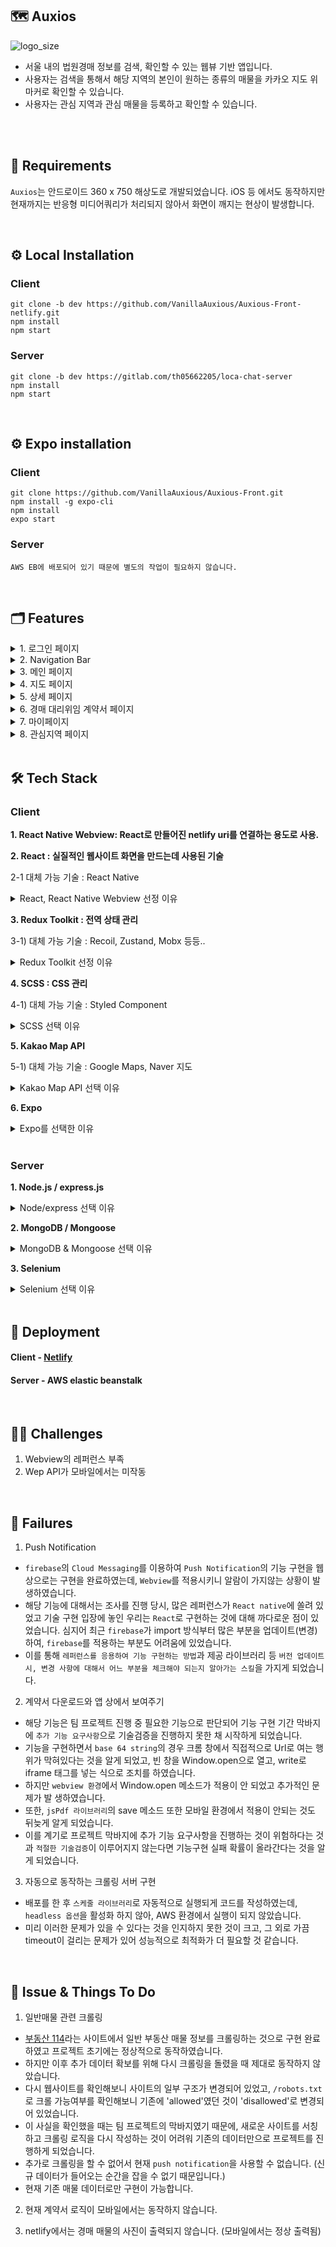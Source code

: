 ## 🗺 Auxios

![logo_size](https://user-images.githubusercontent.com/92532339/183431048-cc0f0801-b269-4aba-8695-b98dfa662f51.jpg)

- 서울 내의 법원경매 정보를 검색, 확인할 수 있는 웹뷰 기반 앱입니다.
- 사용자는 검색을 통해서 해당 지역의 본인이 원하는 종류의 매물을 카카오 지도 위 마커로 확인할 수 있습니다.
- 사용자는 관심 지역과 관심 매물을 등록하고 확인할 수 있습니다.

<br>

<br>

## 📝 Requirements

`Auxios`는 안드로이드 360 x 750 해상도로 개발되었습니다. iOS 등 에서도 동작하지만 현재까지는 반응형 미디어쿼리가 처리되지 않아서 화면이 깨지는 현상이 발생합니다.

<br>

## ⚙️ Local Installation

### Client

```
git clone -b dev https://github.com/VanillaAuxious/Auxious-Front-netlify.git
npm install
npm start
```

### Server

```
git clone -b dev https://gitlab.com/th05662205/loca-chat-server
npm install
npm start
```

<br>

## ⚙️ Expo installation

### Client

```
git clone https://github.com/VanillaAuxious/Auxious-Front.git
npm install -g expo-cli
npm install
expo start
```

### Server

```
AWS EB에 배포되어 있기 때문에 별도의 작업이 필요하지 않습니다.
```

<br>

## 🗂 Features

<details>
<summary>1. 로그인 페이지</summary>
<div markdown="1">

- Github OAuth로 로그인합니다.

<img src='./readme/login.gif' alt='로그인 페이지' width="220" height="400">
</div>
</details>

<details>
<summary>2. Navigation Bar</summary>
<div markdown="1">

- 하단 NavBar에 Home, Mypage, Back, Logout이 존재합니다.

</div>
</details>

<details>
<summary>3. 메인 페이지</summary>
<div markdown="1">

- 검색 필터가 설정이 가능합니다.
- 필터 아래 검색 인풋이 있고 검색 시 지도 페이지로 이동합니다.

<img src='./readme/main.gif' alt='메인 페이지' width="220" height="400">

</div>
</details>

<details>
<summary>4. 지도 페이지</summary>
<div markdown="1">

- 최상단에 다시 검색할 수 있는 검색창과 마커가 있습니다.
- 검색 필터에 해당하는 매물들을 지도 위에 마커 표시가 있습니다.
- 이 때 지도 중앙에서 지도 끝까지 내부 좌표에 있는 매물들만 서버에 요청하며, 나머지 매물들은 요청하지 않습니다.
- 마커 클릭시 해당 건물 정보로 이동합니다.
- 마커가 겹칠 경우 클러스터로 표시됩니다.
- 해당 지역에 있는 모든 매물을 바텀 시트로 표시됩니다.
- 일반매물 마커를 확인할 수 있는 버튼 포함합니다.
- 경매매물 마커를 클릭 시, 상세 페이지로 이동합니다.
- 일반매물 마커를 클릭 시, 일반매물 마커의 상세정보를 마커 위에 표시됩니다.
- 하단에는 현재 지도 내부의 모든 경매매물을 바텀 시트 형태로 보여줍니다.
- 매물이 많은 경우 바텀 시트 내부가 스크롤처리 됩니다.
- 바텀 시트에 있는 매물을 선택하면, 해당 매물의 상세페이지로 이동합니다.

<img src='./readme/searchMap.gif' alt='지도 페이지' width="220" height="400">

</div>
</details>

<details>
<summary>5. 상세 페이지</summary>
<div markdown="1">

- 상단에 매물의 종류와 경매변호가 표시됩니다
- 경매번호 옆에는 관심건물로 등록할 수 있는 버튼이 있습니다.
- 경매번호 아래에는 사진이 슬라이드로 표시됩니다. 슬라이드는 좌우 터치, prev/next 버튼, slide dots을 통해서 움직일 수 있습니다.
- 상세 페이지 하단에는 기본 정보, 경매 부동산 정보, 등기 현황, 주의사항, 감정평가서가 아코디언 형태로 자리하고 있습니다.
- 해당 매물에 대해 경매 대리인을 임명할 수 있는 버튼이 있습니다.
- 권한위임 버튼을 누르면 어떤 대리인을 선택할 것인지 체크할 수 있는 모달이 출력됩니다. 대리인을 선택 시 경매 대리위임 계약서 페이지로 이동합니다.

<img src='./readme/detailed.gif' alt='상세 페이지' width="220" height="400">

</div>
</details>

<details>
<summary>6. 경매 대리위임 계약서 페이지</summary>
<div markdown="1">

- 계약서가 화면에 출력되고, 최상단에 돌아가기, 제출하기, 되돌리기 버튼이 있습니다.
- 계약서 상단에는 선택한 대리인에 대한 정보가 기본적으로 입력되어 있습니다.
- 하단에는 사용자의 이름, 주민등록번호, 서명을 기록할 수 있는 란이 있습니다.
- 서명 시, 서명란 바깥으로는 선이 그어지지 않습니다.
- 서명 완료 후 제출하기 버튼을 누르면 계약을 할 것인지 재확인 모달이 뜹니다.
- (로컬에서만 가능) 모달에서 '네'를 클릭하면, 계약서가 자동으로 다운로드 되고, 상세페이지로 이동합니다.
- (로컬에서만 가능) 마이페이지에서 지금까지 계약한 내역을 확인할 수 있고, 클릭시 계약서를 다시 확인할 수 있습니다.

<img src='./readme/contract.gif' alt='계약 페이지' width="220" height="400">

</div>
</details>

<details>
<summary>7. 마이페이지</summary>
<div markdown="1">

- 상단에는 깃헙 프로필 이미지, ID, 자기소개를 포함한 프로필 란이 있습니다.
- 자기소개 아래에는 '자기소개 수정하기' 버튼이 있습니다.
- 자기소개 수정을 누를 시 수정 모달이 뜨며, 모달에 자기소개를 입력하면 자기소개를 변경할 수 있습니다.
- 프로필 란 아래에는 관심지역 페이지로 이동할 수 있는 버튼이 있습니다. 클릭 시 관심지역 페이지로 이동합니다.
- 관심지역 페이지 버튼 아래에는 관심건물 파트가 있습니다. 등록한 관심건물에 대한 간략한 정보가
  표시됩니다.
- 관심건물 정보를 클릭하면 해당 건물의 상세페이지로 이동합니다.
- 관심건물 정보 옆에는 X 버튼이 있어서 해당 건물을 관심건물에서 삭제할 수 있습니다.
- 관심건물 정보 아래에는 권환위임 계약서에 관련된 정보가 있습니다.
- (로컬에서만 가능) 계약서 정보를 클릭하면, 이전에 계약한 계약서를 다시 확인할 수 있습니다.

<img src='./readme/mypage.gif' alt='마이, 관심지역 페이지' width="220" height="400">

</div>
</details>

<details>
<summary>8. 관심지역 페이지</summary>
<div markdown="1">

- 관심지역에 관련된 설명이 상단에 표시됩니다.
- 관심지역 추가를 위해 검색할 수 있는 인풋 창이 표시됩니다.
- 인풋 창에 입력시 부분적으로, 혹은 전부 일치하는 서울의 동이 자동완성으로 표시됩니다.
- 해당 동을 클릭 시 관심지역으로 추가되며, 인풋 창 아래에 파란색 박스로 관심지역이 표시됩니다.
- 관심지역은 최대 3개만 등록할 수 있으며, 이미 등록한 지역 혹은 3개 이상 관심지역으로 등록하려고 시도하면 할 수 없다는 메세지가 출력됩니다.
- 불가능 메세지는 인풋창을 다시 포커스하면 사라집니다.
- 파란색 박스를 선택 시, 해당 지역이 관심지역에서 삭제됩니다.

</div>
</details>

<br>

## 🛠 Tech Stack

### Client

**1. React Native Webview: React로 만들어진 netlify uri를 연결하는 용도로 사용.**

**2. React : 실질적인 웹사이트 화면을 만드는데 사용된 기술**

2-1 대체 가능 기술 : React Native

<details>
<summary>React, React Native Webview 선정 이유</summary>
<div markdown="1">

- 처음 모바일 앱을 개발하기로 결정했을 때는 네이티브를 활용해서 개발할 지 고민했습니다. 그럼에도 웹뷰를 선택한 가장 큰 이유는 모바일 앱을 개발함과 동시에 기존에 부트캠프에서 배웠던 기술들을 더 갈고 닦을 수 있는 좋은 기회라고 생각했기 때문입니다.
- 웹뷰는 기본적으로 브라우저 환경에서 사용할 것을 상정한 HTML, CSS 등을 그대로 모바일 환경으로 옮기는 기술입니다. 그렇기 때문에 네이티브보다 기술과 성능적으로 제약이 많은 편이며, 저희가 원하는 화면을 원하는 성능으로 출력하기 위해서는 HTML, CSS, JS의 기능을 최대한 끌어내야만 했습니다. 이 점에서 웹뷰로 개발을 할 경우 팀원 전체의 웹 환경에 대한 전반적인 이해도 상승에 도움이 될 거라고 여겨서 웹뷰를 선택하게 되었습니다.
- 추가로, 처음 이 프로젝트를 시작할때는 배포까지 도전해보는 것을 염두에 두고 있었는데, 웹뷰는 네이티브 앱들에 비해서 심사과정을 덜 거치기 때문에 업데이트가 자유롭다는 점도 웹뷰를 선택하는 이유 중 하나였습니다.

</div>
</details>

**3. Redux Toolkit : 전역 상태 관리**

3-1) 대체 가능 기술 : Recoil, Zustand, Mobx 등등..

<details>
<summary>Redux Toolkit 선정 이유</summary>
<div markdown="1">

- Webview라는 챌린징한 기술을 사용하는 상황에서 상태관리 툴도 익숙하지 않은 것을 사용할 경우 일정을 맞추기 어려울 수도 있겠다는 생각 때문이었습니다.
- 프로젝트 이전 Recoil, Zustand, React Query 등 Redux의 기능들을 대체할 수 있는 기술 스택들을 조사해보았습니다. 그 중 Recoil이나 Zustand가 저희 프로젝트에 더 적합하다는데 모든 팀원들이 동의하였습니다. 하지만 Webview에 대해서 리서치를 진행하다보니 원래 생각헸던 것 보다 시간이 많이 소요될 것이라는 생각이 들었습니다. 그래서 일정을 맞추기 위해 팀원 세명 모두 익숙한 Redux를 기반으로 개발하기로 선택했습니다.

</div>
</details>

**4. SCSS : CSS 관리**

4-1) 대체 가능 기술 : Styled Component

<details>
<summary>SCSS 선택 이유</summary>
<div markdown="1">

- SCSS가 사용자 경험 측면에서 더 유리하다고 생각했기 때문입니다. Styled Component는 개발자가 사용하기 편리하고 처음 렌더링 시 가져오는 style 관련 정보량이 적습니다. 그 대신 CSS와 JS가 분리되어 있지 않기 때문에 매번 렌더링이 발생할 때마다 style도 같이 렌더링이 되어서 처음 렌더링 이후에는 속도가 느리며, JS script tag의 특성상 HTML이 전부 불러진 이후에 style 정보가 불러지기 때문에 화면에 css가 적용되는 속도가 느릴 수 있습니다.
- Auxios는 지도를 사용하고 화면 전환이 많은 앱이기 때문에 Styled Component를 사용할 경우 성능적으로 불리하다고 생각이 됐습니다. 그래서 처음 렌더링 시 정보량이 많은 것을 감안하더라도 CSS 전처리기를 사용하는 것이 좋다는 생각이 들어서 SCSS를 사용했습니다.

</div>
</details>

**5. Kakao Map API**

5-1) 대체 가능 기술 : Google Maps, Naver 지도

<details>
<summary>Kakao Map API 선택 이유</summary>
<div markdown="1">

- 가장 큰 이유 둘을 뽑자면 API 횟수제한과 [kakao devtalk](https://devtalk.kakao.com/)이 존재한다는 점이었습니다 Google maps의 경우 한국 관련된 지도 정보에 특화되지 않았다는 느낌이 있었고, Naver 지도의 경우 기능은 좋았지만 상대적으로 무겁고 개발자 커뮤니티 정보가 충분하지 않다는 느낌이 있었습니다. 무엇보다 1시간 동안 요청할 수 있는 API 횟수가 제한되어 있었는데, 저희 프로젝트는 API 요청 횟수가 필연적으로 많아지는 지라 사용에 무리가 있었습니다.
- 반면 카카오 맵의 경우 네이버보다 가볍고, 카카오 개발자들이 직접 API에 대한 질의응답을 해주는 커뮤니티가 활성화되어 있었기 때문에 문제에 직면했을 때 참고할 레퍼런스가 많다는 점이 매력적이었습니다. 실제로 개발 과정에서 현재 맵 뷰포트의 좌표 영역을 구하기, 화면에 마커 출력하기 등의 기능을 구현할 때 kakao devtalk의 질의응답 내역에서 힌트를 얻어서 빠르게 기능을 구현할 수 있었습니다. 또한 API 요청 횟수제한도 넉넉해서 API 문제때문에 앱이 정상적으로 동작하지 않는 경우에서도 자유로웠습니다.

</div>
</details>

**6. Expo**

<details>
<summary>Expo를 선택한 이유</summary>
<div markdown="1">

- 이 프로젝트에서 RN의 역할은 Webview를 통해 웹을 앱처럼 출력하는 정도에 그치기 때문에, 상대적으로 무거워도 사용이 편한 Expo를 사용했습니다. 또한 Expo의 빌드 기능을 사용하면 손쉽게 APK 파일을 만들 수 있다는 것도 매력적이었습니다.

</div>
</details>

<br/>

### Server

**1. Node.js / express.js**

<details>
<summary>Node/express 선택 이유</summary>
<div markdown="1">

- 저희 프로젝트의 경우 관심 지역/ 관심 건물 등록이나 지도 이동 시 마커 변환 등 단순한 데이터를 짧은 시간 동안 여러번 서버에 요청하는 경우가 많습니다. 그렇기 때문에 node.js의 가장 큰 장점인 IO 처리가 빠르다는 점이 저희 프로젝트와 잘 어울린다고 생각했습니다.

</div>
</details>

**2. MongoDB / Mongoose**

<details>
<summary>MongoDB & Mongoose 선택 이유</summary>
<div markdown="1">

- Auxios는 크롤링을 사용해서 새로운 데이터가 지속적으로 추가되는 것을 상정하고 만든 앱입니다. 그리고 데이터 간 연관성은 사용자의 관심지역, 관심건물 등록 등 1차원적으로 이루어져 있습니다. 그렇기 때문에 Relational한 데이터 구축에는 불리하지만 데이터 추가/삭제가 상대적으로 자유로운 NoSQL이 적합하다고 여겨서 몽고디비와 몽구스를 사용하기로 결정했습니다.
- 또한 카카오 맵을 로딩할 때 맵 중앙 좌표를 기점으로 맵의 뷰포트 범위 내의 좌표값을 가진 매물들을 불러오는 로직이 있습니다. 이 때 MongoDB에서 공식적으로 지원하는 GeoJSON을 사용하면 해당하는 매물들을 서칭하는 속도가 훨씬 빠르다는 점도 저희가 MongoDB를 선택한 중요한 이유 중 하나였습니다.

</div>
</details>

**3. Selenium**

<details>
<summary>Selenium 선택 이유</summary>
<div markdown="1">

- 처음에 selenium과 puppeteer 중 어떤 것을 선택할지 고민이었습니다. 속도와 성능 측면에서 puppeteer가 더 훌륭하지만, 일반적으로 크롤링은 nodejs가 아닌 언어에서 사용되는데 puppeteer는 자바스크립트와 크롬에만 한정된다는 단점이 있었습니다. 그래서 다른 언어와의 확장성이 더 좋고 다른 브라우저도 지원하는 selenium을 익히는 것이 크롤링을 익히는데 더 도움이 된다고 판단하여 선택했습니다.

</div>
</details>

<br>

## 🎉 Deployment

#### Client - [Netlify](https://teamproject-auxios.netlify.app/)

#### Server - AWS elastic beanstalk

<br>

## 🧗‍♀️ Challenges

1. Webview의 레퍼런스 부족
2. Wep API가 모바일에서는 미작동

<br>

## 🧨 Failures

1. Push Notification

- `firebase`의 `Cloud Messaging`를 이용하여 `Push Notification`의 기능 구현을 웹상으로는 구현을 완료하였는데, `Webview`를 적용시키니 알람이 가지않는 상황이 발생하였습니다.
- 해당 기능에 대해서는 조사를 진행 당시, 많은 레퍼런스가 `React native`에 쏠려 있었고 기술 구현 입장에 놓인 우리는 `React`로 구현하는 것에 대해 까다로운 점이 있었습니다. 심지어 최근 `firebase`가 import 방식부터 많은 부분을 업데이트(변경)하여, `firebase`를 적용하는 부분도 어려움에 있었습니다.
- 이를 통해 `레퍼런스를 응용하여 기능 구현하는 방법`과 제공 라이브러리 등 `버전 업데이트시, 변경 사항에 대해서 어느 부분을 체크해야 되는지 알아가는 스킬`을 가지게 되었습니다.

2. 계약서 다운로드와 앱 상에서 보여주기

- 해당 기능은 팀 프로젝트 진행 중 필요한 기능으로 판단되어 기능 구현 기간 막바지에 `추가 기능 요구사항`으로 기술검증을 진행하지 못한 채 시작하게 되었습니다.
- 기능을 구현하면서 `base 64 string`의 경우 크롬 창에서 직접적으로 Url로 여는 행위가 막혀있다는 것을 알게 되었고, 빈 창을 Window.open으로 열고, write로 iframe 태그를 넣는 식으로 조치를 하였습니다.
- 하지만 `webview 환경`에서 Window.open 메소드가 적용이 안 되었고 추가적인 문제가 발 생하였습니다.
- 또한, `jsPdf 라이브러리`의 save 메소드 또한 모바일 환경에서 적용이 안되는 것도 뒤늦게 알게 되었습니다.
- 이를 계기로 프로젝트 막바지에 추가 기능 요구사항을 진행하는 것이 위험하다는 것과 `적절한 기술검증`이 이루어지지 않는다면 기능구현 실패 확률이 올라간다는 것을 알게 되었습니다.

3. 자동으로 동작하는 크롤링 서버 구현

- 배포를 한 후 `스케줄 라이브러리`로 자동적으로 실행되게 코드를 작성하였는데, `headless 옵션`을 활성화 하지 않아, AWS 환경에서 실행이 되지 않았습니다.
- 미리 이러한 문제가 있을 수 있다는 것을 인지하지 못한 것이 크고, 그 외로 가끔 timeout이 걸리는 문제가 있어 성능적으로 최적화가 더 필요할 것 같습니다.

<br>

## 🧩 Issue & Things To Do

1. 일반매물 관련 크롤링

- [부동산 114](https://www.r114.com)라는 사이트에서 일반 부동산 매물 정보를 크롤링하는 것으로 구현 완료하였고 프로젝트 초기에는 정상적으로 동작하였습니다.
- 하지만 이후 추가 데이터 확보를 위해 다시 크롤링을 돌렸을 때 제대로 동작하지 않았습니다.
- 다시 웹사이트를 확인해보니 사이트의 일부 구조가 변경되어 있었고, `/robots.txt`로 크롤 가능여부를 확인해보니 기존에 'allowed'였던 것이 'disallowed'로 변경되어 있었습니다.
- 이 사실을 확인했을 때는 팀 프로젝트의 막바지였기 때문에, 새로운 사이트를 서칭하고 크롤링 로직을 다시 작성하는 것이 어려워 기존의 데이터만으로 프로젝트를 진행하게 되었습니다.
- 추가로 크롤링을 할 수 없어서 현재 `push notification`을 사용할 수 없습니다. (신규 데이터가 들어오는 순간을 잡을 수 없기 때문입니다.)
- 현재 기존 매물 데이터로만 구현이 가능합니다.

2. 현재 계약서 로직이 모바일에서는 동작하지 않습니다.

3. netlify에서는 경매 매물의 사진이 출력되지 않습니다. (모바일에서는 정상 출력됨)
